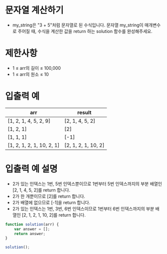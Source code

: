 # 문자열 계산하기
- my_string은 "3 + 5"처럼 문자열로 된 수식입니다.
문자열 my_string이 매개변수로 주어질 때, 수식을 계산한 값을 return 하는 solution 함수를 완성해주세요.

# 제한사항
- 1 ≤ arr의 길이 ≤ 100,000
- 1 ≤ arr의 원소 ≤ 10


# 입출력 예
| arr | result |
| --- | ------ |
| [1, 2, 1, 4, 5, 2, 9] | [2, 1, 4, 5, 2] |
| [1, 2, 1] | [2] |
| [1, 1, 1] | [-1] |
| [1, 2, 1, 2, 1, 10, 2, 1] | [2, 1, 2, 1, 10, 2] |

# 입출력 예 설명
- 2가 있는 인덱스는 1번, 5번 인덱스뿐이므로 1번부터 5번 인덱스까지의 부분 배열인 [2, 1, 4, 5, 2]를 return 합니다.
- 2가 한 개뿐이므로 [2]를 return 합니다.
- 2가 배열에 없으므로 [-1]을 return 합니다.
- 2가 있는 인덱스는 1번, 3번, 6번 인덱스이므로 1번부터 6번 인덱스까지의 부분 배열인 [2, 1, 2, 1, 10, 2]를 return 합니다.

```javascript
function solution(arr) {
    var answer = [];
    return answer;
}

solution();
```
